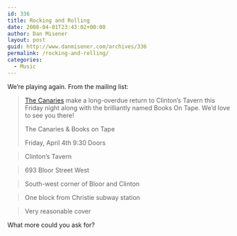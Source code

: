 ```yaml
---
id: 336
title: Rocking and Rolling
date: 2008-04-01T23:43:02+00:00
author: Dan Misener
layout: post
guid: http://www.danmisener.com/archives/336
permalink: /rocking-and-rolling/
categories:
  - Music
---
```

We&#8217;re playing again. From the mailing list:

> [The Canaries](http://www.thecanaries.ca) make a long-overdue return to Clinton&#8217;s Tavern this Friday night along with the brilliantly named Books On Tape. We&#8217;d love to see you there!
> 
> The Canaries & Books on Tape
> 
> Friday, April 4th 9:30 Doors
    
> Clinton&#8217;s Tavern
    
> 693 Bloor Street West
    
> South-west corner of Bloor and Clinton
    
> One block from Christie subway station
    
> Very reasonable cover

What more could you ask for?